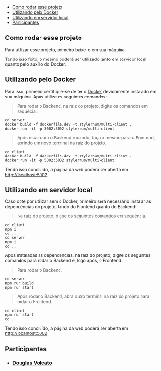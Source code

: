 - [Como rodar esse projeto](#deploy)
- [Utilizando pelo Docker](#utilizando-docker)
- [Utilizando em servidor local](#utilizando-local)
- [Participantes](#participantes)

<div id='deploy'/>

## Como rodar esse projeto
Para utilizar esse projeto, primeiro baixe-o em sua máquina.

Tendo isso feito, o mesmo poderá ser utilizado tanto em servicor local quanto pelo auxílio do Docker.

<div id='utilizando-docker'/>

## Utilizando pelo Docker
Para isso, primeiro certifique-se de ter o [Docker](https://www.docker.com) devidamente instalado em sua máquina. Após utilize os seguintes comandos:

> Para rodar o Backend, na raiz do projeto, digite os comandos em sequêcia.

```shell
cd server
docker build -f dockerfile.dev -t stylerhum/multi-client .
docker run -it -p 3002:3002 stylerhum/multi-client
```

> Após estar com o Backend rodando, faça o mesmo para o Frontend, abrindo um novo terminal na raiz do projeto.

```shell
cd client
docker build -f dockerfile.dev -t stylerhum/multi-client .
docker run -it -p 5002:5002 stylerhum/multi-client
```

Tendo isso concluído, a página da web poderá ser aberta em [http://localhost:5002](http://localhost:5002)

<div id='utilizando-local'/>

## Utilizando em servidor local

Caso opte por utilizar sem o Docker, primeiro será necessário instalar as dependências do projeto, tando do Frontend quanto do Backend:

> Na raiz do projeto, digite os seguintes comandos em sequência.

```shell
cd client
npm i
cd ..
cd server
npm i
cd ..
```

Após instaladas as dependências, na raiz do projeto, digite os seguintes comandos para rodar o Backend e, logo após, o Frontend

> Para rodar o Backend.

```shell
cd server
npm run build
npm run start
```

> Após rodar o Backend, abra outro terminal na raiz do projeto para rodar o Frontend.

```shell
cd client
npm run start
cd ..
```

Tendo isso concluído, a página da web poderá ser aberta em [http://localhost:5002](http://localhost:5002)

<div id='participantes'/>

## Participantes

- ### [Douglas Volcato](https://github.com/DouglasVolcato)
